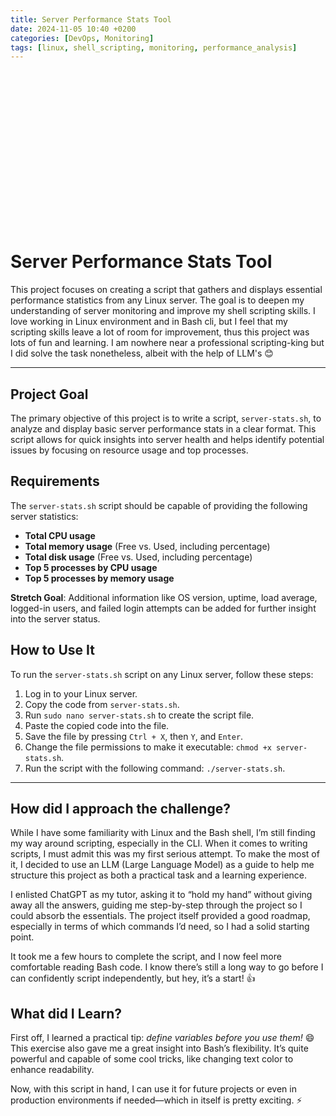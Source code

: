 ```yaml
---
title: Server Performance Stats Tool
date: 2024-11-05 10:40 +0200
categories: [DevOps, Monitoring]
tags: [linux, shell_scripting, monitoring, performance_analysis]
---
```


<div style="background-image: url('https://images.unsplash.com/photo-1629654297299-c8506221ca97?q=80&w=2574&auto=format&fit=crop&ixlib=rb-4.0.3&ixid=M3wxMjA3fDB8MHxwaG90by1wYWdlfHx8fGVufDB8fHx8fA%3D%3D');
            background-size: cover;
            background-position: center;
            width: 100%;
            height: 250px;">

</div>
 
# Server Performance Stats Tool

This project focuses on creating a script that gathers and displays essential performance statistics from any Linux server. The goal is to deepen my understanding of server monitoring and improve my shell scripting skills. I love working in Linux environment and in Bash cli, but I feel that my scripting skills leave a lot of room for improvement, thus this project was lots of fun and learning.
I am nowhere near a professional scripting-king but I did solve the task nonetheless, albeit with the help of LLM's 😊

---

## Project Goal

The primary objective of this project is to write a script, `server-stats.sh`, to analyze and display basic server performance stats in a clear format. This script allows for quick insights into server health and helps identify potential issues by focusing on resource usage and top processes.

## Requirements

The `server-stats.sh` script should be capable of providing the following server statistics:

- **Total CPU usage**
- **Total memory usage** (Free vs. Used, including percentage)
- **Total disk usage** (Free vs. Used, including percentage)
- **Top 5 processes by CPU usage**
- **Top 5 processes by memory usage**

**Stretch Goal**: Additional information like OS version, uptime, load average, logged-in users, and failed login attempts can be added for further insight into the server status.

## How to Use It
To run the `server-stats.sh` script on any Linux server, follow these steps:

1. Log in to your Linux server.
2. Copy the code from `server-stats.sh`.
3. Run `sudo nano server-stats.sh` to create the script file.
4. Paste the copied code into the file.
5. Save the file by pressing `Ctrl + X`, then `Y`, and `Enter`.
6. Change the file permissions to make it executable: `chmod +x server-stats.sh`.
7. Run the script with the following command: `./server-stats.sh`.

---

## How did I approach the challenge?
While I have some familiarity with Linux and the Bash shell, I’m still finding my way around scripting, especially in the CLI. When it comes to writing scripts, I must admit this was my first serious attempt. To make the most of it, I decided to use an LLM (Large Language Model) as a guide to help me structure this project as both a practical task and a learning experience.

I enlisted ChatGPT as my tutor, asking it to “hold my hand” without giving away all the answers, guiding me step-by-step through the project so I could absorb the essentials. The project itself provided a good roadmap, especially in terms of which commands I’d need, so I had a solid starting point.

It took me a few hours to complete the script, and I now feel more comfortable reading Bash code. I know there’s still a long way to go before I can confidently script independently, but hey, it’s a start! 👍



## What did I Learn?

First off, I learned a practical tip: *define variables before you use them!* 😄 This exercise also gave me a great insight into Bash’s flexibility. It’s quite powerful and capable of some cool tricks, like changing text color to enhance readability.

Now, with this script in hand, I can use it for future projects or even in production environments if needed—which in itself is pretty exciting. ⚡
